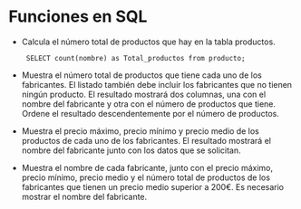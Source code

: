 # Funciones en SQL

* Calcula el número total de productos que hay en la tabla productos.

       SELECT count(nombre) as Total_productos from producto;
  
* Muestra el número total de productos que tiene cada uno de los fabricantes. El listado también debe incluir los fabricantes que no tienen ningún producto. El resultado mostrará dos columnas, una con el nombre del fabricante y otra con el número de productos que tiene. Ordene el resultado descendentemente por el número de productos.


* Muestra el precio máximo, precio mínimo y precio medio de los productos de cada uno de los fabricantes. El resultado mostrará el nombre del fabricante junto con los datos que se solicitan.


* Muestra el nombre de cada fabricante, junto con el precio máximo, precio mínimo, precio medio y el número total de productos de los fabricantes que tienen un precio medio superior a 200€. Es necesario mostrar el nombre del fabricante.
